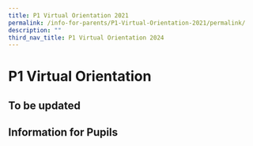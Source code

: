 ```yaml
---
title: P1 Virtual Orientation 2021
permalink: /info-for-parents/P1-Virtual-Orientation-2021/permalink/
description: ""
third_nav_title: P1 Virtual Orientation 2024
---
```

P1 Virtual Orientation
===========================
To be updated 
----------



Information for Pupils
----------------------
